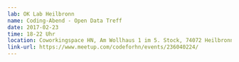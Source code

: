 ```yaml
---
lab: OK Lab Heilbronn
name: Coding-Abend - Open Data Treff
date: 2017-02-23
time: 18-22 Uhr
location: Coworkingspace HN, Am Wollhaus 1 im 5. Stock, 74072 Heilbronn
link-url: https://www.meetup.com/codeforhn/events/236040224/
---
```

